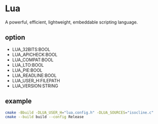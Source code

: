 # Lua

A powerful, efficient, lightweight, embeddable scripting language.

## option

- LUA_32BITS:BOOL
- LUA_APICHECK:BOOL
- LUA_COMPAT:BOOL
- LUA_LTO:BOOL
- LUA_PIE:BOOL
- LUA_READLINE:BOOL
- LUA_USER_H:FILEPATH
- LUA_VERSION:STRING

## example

```sh
cmake -Bbuild -DLUA_USER_H="lua.config.h" -DLUA_SOURCES="isocline.c"
cmake --build build --config Release
```
